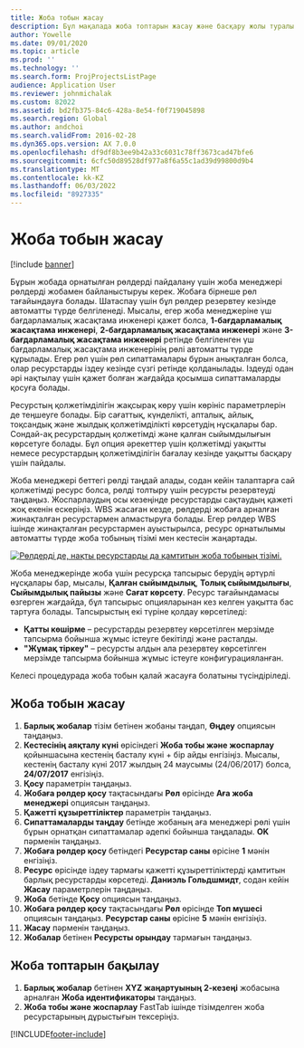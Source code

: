 ```yaml
---
title: Жоба тобын жасау
description: Бұл мақалада жоба топтарын жасау және басқару жолы туралы ақпарат берілген.
author: Yowelle
ms.date: 09/01/2020
ms.topic: article
ms.prod: ''
ms.technology: ''
ms.search.form: ProjProjectsListPage
audience: Application User
ms.reviewer: johnmichalak
ms.custom: 82022
ms.assetid: bd2fb375-84c6-428a-8e54-f0f719045898
ms.search.region: Global
ms.author: andchoi
ms.search.validFrom: 2016-02-28
ms.dyn365.ops.version: AX 7.0.0
ms.openlocfilehash: df9df8b3ee9b42a33c6031c78ff3673cad47bfe6
ms.sourcegitcommit: 6cfc50d89528df977a8f6a55c1ad39d99800d9b4
ms.translationtype: MT
ms.contentlocale: kk-KZ
ms.lasthandoff: 06/03/2022
ms.locfileid: "8927335"
---
```

# <a name="create-a-project-team"></a>Жоба тобын жасау

[!include [banner](../includes/banner.md)]

Бұрын жобада орнатылған рөлдерді пайдалану үшін жоба менеджері рөлдерді жобамен байланыстыруы керек. Жобаға бірнеше рөл тағайындауға болады. Шатаспау үшін бұл рөлдер резервтеу кезінде автоматты түрде белгіленеді. Мысалы, егер жоба менеджеріне үш бағдарламалық жасақтама инженері қажет болса, **1-бағдарламалық жасақтама инженері**, **2-бағдарламалық жасақтама инженері** және **3-бағдарламалық жасақтама инженері** ретінде белгіленген үш бағдарламалық жасақтама инженерінің рөлі автоматты түрде құрылады. Егер рөл үшін рөл сипаттамалары бұрын анықталған болса, олар ресурстарды іздеу кезінде сүзгі ретінде қолданылады. Іздеуді одан әрі нақтылау үшін қажет болған жағдайда қосымша сипаттамаларды қосуға болады.

Ресурстың қолжетімділігін жақсырақ көру үшін көрініс параметрлерін де теңшеуге болады. Бір сағаттық, күнделікті, апталық, айлық, тоқсандық және жылдық қолжетімділікті көрсетудің нұсқалары бар. Сондай-ақ ресурстардың қолжетімді және қалған сыйымдылығын көрсетуге болады. Бұл опция әрекеттер үшін қолжетімді уақытты немесе ресурстардың қолжетімділігін бағалау кезінде уақытты басқару үшін пайдалы.

Жоба менеджері беттегі рөлді таңдай алады, содан кейін талаптарға сай қолжетімді ресурс болса, рөлді толтыру үшін ресурсты резервтеуді таңдаңыз. Жоспарлаудың осы кезеңінде ресурстарды сақтаудың қажеті жоқ екенін ескеріңіз. WBS жасаған кезде, рөлдерді жобаға арналған жинақталған ресурстармен алмастыруға болады. Егер рөлдер WBS ішінде жинақталған ресурстармен ауыстырылса, ресурс орнатылымы автоматты түрде жоба тобының тізімі мен кестесін жаңартады.

[![Рөлдерді де, нақты ресурстарды да қамтитын жоба тобының тізімі.](./media/projectresourcing03-1024x368.jpg)](./media/projectresourcing03.jpg) 

Жоба менеджерінде жоба үшін ресурсқа тапсырыс берудің әртүрлі нұсқалары бар, мысалы, **Қалған сыйымдылық**, **Толық сыйымдылығы**, **Сыйымдылық пайызы** және **Сағат көрсету**. Ресурс тағайындамасы өзгерген жағдайда, бұл тапсырыс опцияларынан кез келген уақытта бас тартуға болады. Тапсырыстың екі түріне қолдау көрсетіледі:

- **Қатты көшірме** – ресурстарды резервтеу көрсетілген мерзімде тапсырма бойынша жұмыс істеуге бекітілді және расталды.
- **"Жұмақ тіркеу"** – ресурсты алдын ала резервтеу көрсетілген мерзімде тапсырма бойынша жұмыс істеуге конфигурацияланған.

Келесі процедурада жоба тобын қалай жасауға болатыны түсіндіріледі.

## <a name="create-a-project-team"></a>Жоба тобын жасау

1. **Барлық жобалар** тізім бетінен жобаны таңдап, **Өңдеу** опциясын таңдаңыз.
2. **Кестесінің аяқталу күні** өрісіндегі **Жоба тобы және жоспарлау** қойыншасына кестенің басталу күні + бір айды енгізіңіз. Мысалы, кестенің басталу күні 2017 жылдың 24 маусымы (24/06/2017) болса, **24/07/2017** енгізіңіз.
3. **Қосу** параметрін таңдаңыз.
4. **Жобаға рөлдер қосу** тақтасындағы **Рөл** өрісінде **Аға жоба менеджері** опциясын таңдаңыз.
5. **Қажетті құзыреттіліктер** параметрін таңдаңыз.
6. **Сипаттамаларды таңдау** бетінде жобаның аға менеджері рөлі үшін бұрын орнатқан сипаттамалар әдепкі бойынша таңдалады. **OK** пәрменін таңдаңыз.
7. **Жобаға рөлдер қосу** бетіндегі **Ресурстар саны** өрісіне **1** мәнін енгізіңіз.
8. **Ресурс** өрісінде іздеу тармағы қажетті құзыреттіліктерді қамтитын барлық ресурстарды көрсетеді. **Даниэль Гольдшмидт**, содан кейін **Жасау** параметрлерін таңдаңыз.
9. **Жоба** бетінде **Қосу** опциясын таңдаңыз.
10. **Жобаға рөлдер қосу** тақтасындағы **Рөл** өрісінде **Топ мүшесі** опциясын таңдаңыз. **Ресурстар саны** өрісіне **5** мәнін енгізіңіз.
11. **Жасау** пәрменін таңдаңыз.
12. **Жобалар** бетінен **Ресурсты орындау** тармағын таңдаңыз.

## <a name="monitor-project-teams"></a>Жоба топтарын бақылау
1. **Барлық жобалар** бетінен **XYZ жаңартуының 2-кезеңі** жобасына арналған **Жоба идентификаторы** таңдаңыз.
2. **Жоба тобы және жоспарлау** FastTab ішінде тізімделген жоба ресурстарының дұрыстығын тексеріңіз.


[!INCLUDE[footer-include](../includes/footer-banner.md)]